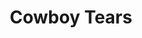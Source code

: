 ---
layout: illustration
title: Cowboy Tears
type: art, illustration
section: art
description: Personal Illustration
alt: illustration of John Wayne Crying in Front of Landscape with Cowboy Riding into the Distance
medium: Silkscreen on Paper
large-image: john-wayne.jpg
small-image: john-wayne.jpg
size: 766x1000
---